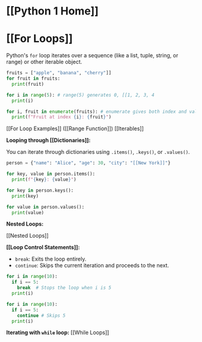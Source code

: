# [[Python 1 Home]]
# [[For Loops]] 
Python's `for` loop iterates over a sequence (like a list, tuple, string, or range) or other iterable object.

```python
fruits = ["apple", "banana", "cherry"]]
for fruit in fruits:
  print(fruit)

for i in range(5): # range(5) generates 0, [[1, 2, 3, 4
  print(i)

for i, fruit in enumerate(fruits): # enumerate gives both index and value
  print(f"Fruit at index {i}: {fruit}")
```

[[For Loop Examples]]  ([[Range Function]]) [[Iterables]]


**Looping through [[Dictionaries]]:**

You can iterate through dictionaries using `.items()`, `.keys()`, or `.values()`.

```python
person = {"name": "Alice", "age": 30, "city": "[[New York]]"}

for key, value in person.items():
  print(f"{key}: {value}")

for key in person.keys():
  print(key)

for value in person.values():
  print(value)
```

**Nested Loops:**

[[Nested Loops]]

**[[Loop Control Statements]]:**

* `break`: Exits the loop entirely.
* `continue`: Skips the current iteration and proceeds to the next.

```python
for i in range(10):
  if i == 5:
    break  # Stops the loop when i is 5
  print(i)

for i in range(10):
  if i == 5:
    continue # Skips 5
  print(i)
```

**Iterating with `while` loop:** [[While Loops]]
